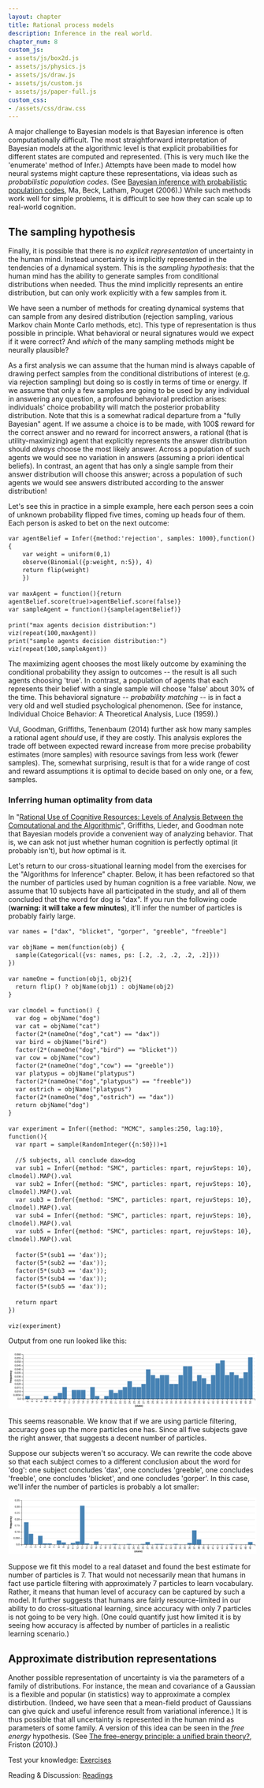 ```yaml
---
layout: chapter
title: Rational process models
description: Inference in the real world.
chapter_num: 8
custom_js:
- assets/js/box2d.js
- assets/js/physics.js
- assets/js/draw.js
- assets/js/custom.js
- assets/js/paper-full.js
custom_css:
- /assets/css/draw.css
---
```


A major challenge to Bayesian models is that Bayesian inference is often computationally difficult. The most straightforward interpretation of Bayesian models at the algorithmic level is that explicit probabilities for different states are computed and represented. (This is very much like the 'enumerate' method of Infer.) Attempts have been made to model how neural systems might capture these representations, via ideas such as *probabilistic population codes*. (See [Bayesian inference with probabilistic population codes](https://www.nature.com/articles/nn1790), Ma, Beck, Latham, Pouget (2006).) While such methods work well for simple problems, it is difficult to see how they can scale up to real-world cognition.
<!--
Population codes and such. Difficulty of computation, scaling.
-->

<!--
As we noted in an earlier chapter, there is an interesting parallel between the `Infer` abstraction, which separates model specification from inference method, and the idea of levels of analysis in cognitive science @Marr1982.
For most of this book we are interested in the *computational* level of describing what people know about the world and what inferences that knowledge licenses.
That is, we treat the model argument to `infer` as the scientific hypothesis, and the options (including 'method') argument as an engineering detail needed to derive predictions.
We can make a great deal of progress with this abstraction.

The *algorithmic* level goes further, attempting to describe the process by which people draw these inferences -- taking the options to `Infer` as part of the hypotheses.
While `Infer` specifies an ideal, different methods for inference will approximate this ideal better or worse in different cases; they will also do so with different time, space, and energy trade-offs.
Is it reasonable to interpret the inference algorithms that we borrow from statistics as psychological hypotheses at the algorithmic level? *Which algorithm* does the brain use for inference? Could it be MCMC? Enumeration?

If we take the algorithms for inference as psychological hypotheses, then the approximation and resource-usage characteristics of the algorithms will be the signature phenomena of interest. 

# How is uncertainty represented?

A signature of probabilistic ("Bayesian") cognitive models is the central role of uncertainty. Generative models, our main notion of knowledge, capture uncertain causal processes. After making observations or assumptions, Infer captures uncertain answers. At the computational level we work with this uncertainty by manipulating distribution objects, without needing to explore (much) how they are created or represented. Yet cognitively there is a key algorithmic question: how is uncertainty represented in the human mind?

We have at least three very different possible answers to this question:

- Explicit representation of probabilities.
- Parametric representation of distribution families.
- Sampling-based representations.
-->

<!--TODO: describe some of the research in this direction.

 - one and done.
 - drift diffusion?
 - mcmc / anchoring.
 - amortized inference.
 - neural implementation.

  -->


## The sampling hypothesis

Finally, it is possible that there is *no explicit representation* of uncertainty in the human mind. Instead uncertainty is implicitly represented in the tendencies of a dynamical system. This is the *sampling hypothesis*: that the human mind has the ability to generate samples from conditional distributions when needed. Thus the mind implicitly represents an entire distribution, but can only work explicitly with a few samples from it.

We have seen a number of methods for creating dynamical systems that can sample from any desired distribution (rejection sampling, various Markov chain Monte Carlo methods, etc). This type of representation is thus possible in principle. What behavioral or neural signatures would we expect if it were correct? And *which* of the many sampling methods might be neurally plausible?


As a first analysis we can assume that the human mind is always capable of drawing perfect samples from the conditional distributions of interest (e.g. via rejection sampling) but doing so is costly in terms of time or energy. If we assume that only a few samples are going to be used by any individual in answering any question, a profound behavioral prediction arises: individuals' choice probability will match the posterior probability distribution. Note that this is a somewhat radical departure from a "fully Bayesian" agent. If we assume a choice is to be made, with 100$ reward for the correct answer and no reward for incorrect answers, a rational (that is utility-maximizing) agent that explicitly represents the answer distribution should *always* choose the most likely answer. Across a population of such agents we would see no variation in answers (assuming a priori identical beliefs). In contrast, an agent that has only a single sample from their answer distribution will choose this answer; across a population of such agents we would see answers distributed according to the answer distribution!

Let's see this in practice in a simple example, here each person sees a coin of unknown probability flipped five times, coming up heads four of them. Each person is asked to bet on the next outcome:

~~~~
var agentBelief = Infer({method:'rejection', samples: 1000},function(){
	var weight = uniform(0,1)
	observe(Binomial({p:weight, n:5}), 4)
	return flip(weight)
	})

var maxAgent = function(){return agentBelief.score(true)>agentBelief.score(false)}
var sampleAgent = function(){sample(agentBelief)}

print("max agents decision distribution:")
viz(repeat(100,maxAgent))
print("sample agents decision distribution:")
viz(repeat(100,sampleAgent))
~~~~

The maximizing agent chooses the most likely outcome by examining the conditional probability they assign to outcomes -- the result is all such agents choosing 'true'. In contrast, a population of agents that each represents their belief with a single sample will choose 'false' about 30% of the time. This behavioral signature -- *probability matching* -- is in fact a very old and well studied psychological phenomenon. (See for instance, Individual Choice Behavior: A Theoretical Analysis, Luce (1959).)

Vul, Goodman, Griffiths, Tenenbaum (2014) further ask how many samples a rational agent *should* use, if they are costly. This analysis explores the trade off between expected reward increase from more precise probability estimates (more samples) with resource savings from less work (fewer samples). The, somewhat surprising, result is that for a wide range of cost and reward assumptions it is optimal to decide based on only one, or a few, samples.

### Inferring human optimality from data

In "[Rational Use of Cognitive Resources: Levels of Analysis Between the Computational and the Algorithmic](https://onlinelibrary.wiley.com/doi/pdfdirect/10.1111/tops.12142)", Griffiths, Lieder, and Goodman note that Bayesian models provide a convenient way of analyzing behavior. That is, we can ask not just whether human cognition is perfectly optimal (it probably isn't), but *how* optimal is it. 

Let's return to our cross-situational learning model from the exercises for the "Algorithms for Inference" chapter. Below, it has been refactored so that the number of particles used by human cognition is a free variable. Now, we assume that 10 subjects have all participated in the study, and all of them concluded that the word for dog is "dax". If you run the following code (**warning: it will take a few minutes**), it'll infer the number of particles is probably fairly large. 

~~~~
var names = ["dax", "blicket", "gorper", "greeble", "freeble"]

var objName = mem(function(obj) {
  sample(Categorical({vs: names, ps: [.2, .2, .2, .2, .2]}))
})

var nameOne = function(obj1, obj2){
  return flip() ? objName(obj1) : objName(obj2)
}

var clmodel = function() {
  var dog = objName("dog")
  var cat = objName("cat")
  factor(2*(nameOne("dog","cat") == "dax"))
  var bird = objName("bird")
  factor(2*(nameOne("dog","bird") == "blicket"))
  var cow = objName("cow")
  factor(2*(nameOne("dog","cow") == "greeble"))
  var platypus = objName("platypus")
  factor(2*(nameOne("dog","platypus") == "freeble"))
  var ostrich = objName("platypus")
  factor(2*(nameOne("dog","ostrich") == "dax"))
  return objName("dog")
}

var experiment = Infer({method: "MCMC", samples:250, lag:10}, function(){
  var npart = sample(RandomInteger({n:50}))+1
  
  //5 subjects, all conclude dax=dog
  var sub1 = Infer({method: "SMC", particles: npart, rejuvSteps: 10}, clmodel).MAP().val
  var sub2 = Infer({method: "SMC", particles: npart, rejuvSteps: 10}, clmodel).MAP().val
  var sub3 = Infer({method: "SMC", particles: npart, rejuvSteps: 10}, clmodel).MAP().val
  var sub4 = Infer({method: "SMC", particles: npart, rejuvSteps: 10}, clmodel).MAP().val
  var sub5 = Infer({method: "SMC", particles: npart, rejuvSteps: 10}, clmodel).MAP().val
    
  factor(5*(sub1 == 'dax'));
  factor(5*(sub2 == 'dax'));
  factor(5*(sub3 == 'dax'));
  factor(5*(sub4 == 'dax'));
  factor(5*(sub5 == 'dax'));
  
  return npart
})

viz(experiment)
~~~~

Output from one run looked like this:

![Inferred number of particles](../assets/img/particles_1.svg)

This seems reasonable. We know that if we are using particle filtering, accuracy goes up the more particles one has. Since all five subjects gave the right answer, that suggests a decent number of particles.

Suppose our subjects weren't so accuracy. We can rewrite the code above so that each subject comes to a different conclusion about the word for 'dog': one subject concludes 'dax', one concludes 'greeble', one concludes 'freeble', one concludes 'blicket', and one concludes 'gorper'. In this case, we'll infer the number of particles is probably a lot smaller:

![Inferred number of particles](../assets/img/particles_2.svg)

Suppose we fit this model to a real dataset and found the best estimate for number of particles is 7. That would not necessarily mean that humans in fact use particle filtering with approximately 7 particles to learn vocabulary. Rather, it means that human level of accuracy can be captured by such a model. It further suggests that humans are fairly resource-limited in our ability to do cross-situational learning, since accuracy with only 7 particles is not going to be very high. (One could quantify just how limited it is by seeing how accuracy is affected by number of particles in a realistic learning scenario.) 


## Approximate distribution representations

Another possible representation of uncertainty is via the parameters of a family of distributions. For instance, the mean and covariance of a Gaussian is a flexible and popular (in statistics) way to approximate a complex distirbution. (Indeed, we have seen that a mean-field product of Gaussians can give quick and useful inference result from variational inference.) It is thus possible that all uncertainty is represented in the human mind as parameters of some family. A version of this idea can be seen in the *free energy* hypothesis. (See [The free-energy principle: a unified brain theory?](https://www.nature.com/articles/nrn2787), Friston (2010).)

<!--

### Approximate samples



Gibbs sampling and jay's recurrent networks.




# Tools for connecting levels

## Resource-rational analysis

## Causal abstraction


-->




Test your knowledge: [Exercises]({{site.baseurl}}/exercises/process-models.html)

Reading & Discussion: [Readings]({{site.baseurl}}/readings/process-models.html)
